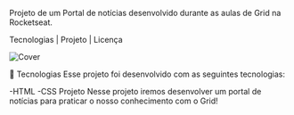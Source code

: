 


Projeto de um Portal de notícias desenvolvido durante as aulas de Grid na Rocketseat.

Tecnologias   |    Projeto   |    Licença




![Cover](https://github.com/user-attachments/assets/548c97fc-407c-4ef8-bbe3-ddf069f7d526)

🚀 Tecnologias
Esse projeto foi desenvolvido com as seguintes tecnologias:

-HTML
-CSS
Projeto
Nesse projeto iremos desenvolver um portal de notícias para praticar o nosso conhecimento com o Grid!
